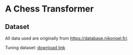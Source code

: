# A Chess Transformer


## Dataset

All data used are originally from https://database.nikonoel.fr/.

Tuning dataset: [download link](https://drive.google.com/uc?export=download&id=1-15X32K8be6UUbszpM_IsJdVHV_Auu6v)
